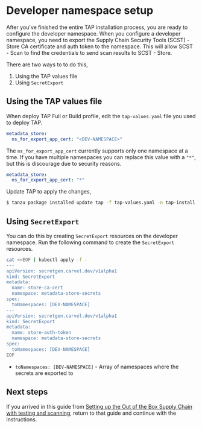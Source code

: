 # Developer namespace setup

After you've finished the entire TAP installation process, you are ready to configure the developer namespace. When you configure a developer namespace, you need to export the Supply Chain Security Tools (SCST) - Store CA certificate and auth token to the namespace. This will allow SCST - Scan to find the credentials to send scan results to SCST - Store.

There are two ways to to do this,

1. Using the TAP values file
1. Using `SecretExport`

## Using the TAP values file

When deploy TAP Full or Build profile, edit the `tap-values.yaml` file you used to deploy TAP.

```yaml
metadata_store:
  ns_for_export_app_cert: "<DEV-NAMESPACE>"
```

The `ns_for_export_app_cert` currently supports only one namespace at a time. If you have multiple namespaces you can replace this value with a `"*"`, but this is discourage due to security reasons.

```yaml
metadata_store:
  ns_for_export_app_cert: "*"
```

Update TAP to apply the changes,

```bash
$ tanzu package installed update tap -f tap-values.yaml -n tap-install
```

## Using `SecretExport`

You can do this by creating `SecretExport` resources on the developer namespace. Run the following command to create the `SecretExport` resources.

```bash
cat <<EOF | kubectl apply -f -
---
apiVersion: secretgen.carvel.dev/v1alpha1
kind: SecretExport
metadata:
  name: store-ca-cert
  namespace: metadata-store-secrets
spec:
  toNamespaces: [DEV-NAMESPACE]
---
apiVersion: secretgen.carvel.dev/v1alpha1
kind: SecretExport
metadata:
  name: store-auth-token
  namespace: metadata-store-secrets
spec:
  toNamespaces: [DEV-NAMESPACE]
EOF
```

* `toNamespaces: [DEV-NAMESPACE]` - Array of namespaces where the secrets are exported to

## Next steps

If you arrived in this guide from [Setting up the Out of the Box Supply Chain with testing and scanning](../scc/ootb-supply-chain-testing-scanning.hbs.md#storing-scan-results), return to that guide and continue with the instructions.